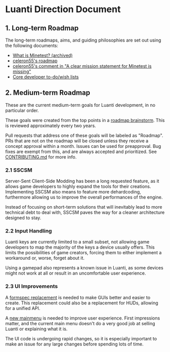 # Luanti Direction Document

## 1. Long-term Roadmap

The long-term roadmaps, aims, and guiding philosophies are set out using the
following documents:

* [What is Minetest? (archived)](https://web.archive.org/web/20160328054721/http://c55.me/blog/?p=1491)
* [celeron55's roadmap](https://forum.luanti.org/viewtopic.php?t=9177)
* [celeron55's comment in "A clear mission statement for Minetest is missing"](https://github.com/luanti-org/luanti/issues/3476#issuecomment-167399287)
* [Core developer to-do/wish lists](https://forum.luanti.org/viewforum.php?f=7)

## 2. Medium-term Roadmap

These are the current medium-term goals for Luanti development, in no
particular order.

These goals were created from the top points in a
[roadmap brainstorm](https://github.com/luanti-org/luanti/issues/16162).
This is reviewed approximately every two years.

Pull requests that address one of these goals will be labeled as "Roadmap".
PRs that are not on the roadmap will be closed unless they receive a concept
approval within a month. Issues can be used for preapproval.
Bug fixes are exempt from this, and are always accepted and prioritized.
See [CONTRIBUTING.md](../.github/CONTRIBUTING.md) for more info.

### 2.1 SSCSM

Server-Sent Client-Side Modding has been a long requested feature, as it
allows game developers to highly expand the tools for their creations.
Implementing SSCSM also means to feature more dehardcoding, furthermore
allowing us to improve the overall performances of the engine.

Instead of focusing on short-term solutions that will inevitably lead to more
technical debt to deal with, SSCSM paves the way for a cleaner architecture
designed to stay.

### 2.2 Input Handling

Luanti keys are currently limited to a small subset, not allowing game developers
to map the majority of the keys a device usually offers. This limits the possibilities
of game creators, forcing them to either implement a workaround or, worse, forget
about it.

Using a gamepad also represents a known issue in Luanti, as some devices might not
work at all or result in an uncomfortable user experience.

### 2.3 UI Improvements

A [formspec replacement](https://github.com/luanti-org/luanti/issues/6527) is
needed to make GUIs better and easier to create. This replacement could also
be a replacement for HUDs, allowing for a unified API.

A [new mainmenu](https://github.com/luanti-org/luanti/issues/6733) is needed to
improve user experience. First impressions matter, and the current main menu
doesn't do a very good job at selling Luanti or explaining what it is.

The UI code is undergoing rapid changes, so it is especially important to make
an issue for any large changes before spending lots of time.
